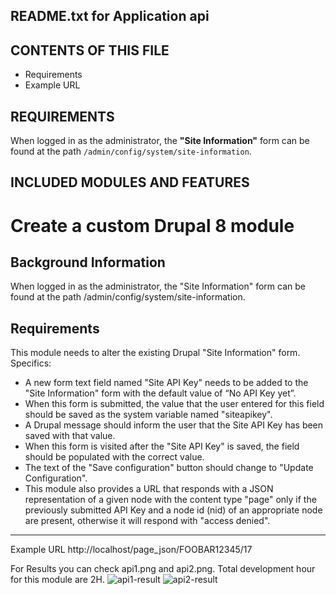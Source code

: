 README.txt for Application api
-----------------------------

CONTENTS OF THIS FILE
---------------------

 * Requirements
 * Example URL


REQUIREMENTS
------------

When logged in as the administrator, the **"Site Information"** form can be found at the path `/admin/config/system/site-information`.


INCLUDED MODULES AND FEATURES
-----------------------------

# Create a custom Drupal 8 module

## Background Information

When logged in as the administrator, the "Site Information" form can be found at the path /admin/config/system/site-information.

## Requirements

This module needs to alter the existing Drupal "Site Information" form. Specifics:

* A new form text field named "Site API Key" needs to be added to the "Site Information" form with the default value of “No API Key yet”.
* When this form is submitted, the value that the user entered for this field should be saved as the system variable named "siteapikey".
* A Drupal message should inform the user that the Site API Key has been saved with that value.
* When this form is visited after the "Site API Key" is saved, the field should be populated with the correct value.
* The text of the "Save configuration" button should change to "Update Configuration".
* This module also provides a URL that responds with a JSON representation of a given node with the content type "page" only if the previously submitted API Key and a node id (nid) of an appropriate node are present, otherwise it will respond with "access denied".

-----------------------------------------

Example URL
http://localhost/page_json/FOOBAR12345/17

For Results you can check api1.png and api2.png. Total development hour for this module are 2H. 
![api1-result](https://raw.githubusercontent.com/virendra007/application_apikey_drupal8/api1.png)
![api2-result](https://raw.githubusercontent.com/virendra007/application_apikey_drupal8/api2.png)
